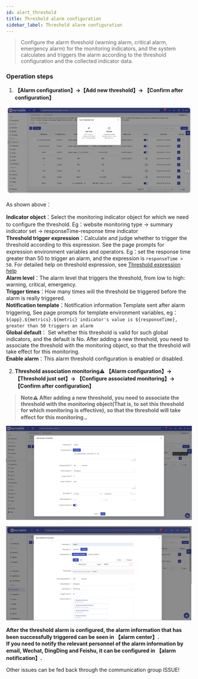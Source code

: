 ```yaml
---
id: alert_threshold  
title: Threshold alarm configuration      
sidebar_label: Threshold alarm configuration      
---
```


> Configure the alarm threshold (warning alarm, critical alarm, emergency alarm) for the monitoring indicators, and the system calculates and triggers the alarm according to the threshold configuration and the collected indicator data.         

### Operation steps   

1. **【Alarm configuration】->【Add new threshold】-> 【Confirm after configuration】**  

![threshold](/img/docs/help/alert-threshold-1.png)  

As shown above：     

**Indicator object**：Select the monitoring indicator object for which we need to configure the threshold. Eg：website monitoring type -> summary indicator set -> responseTime-response time indicator    
**Threshold trigger expression**：Calculate and judge whether to trigger the threshold according to this expression. See the page prompts for expression environment variables and operators. Eg：set the response time greater than 50 to trigger an alarm, and the expression is `responseTime > 50`. For detailed help on threshold expression, see [Threshold expression help](alert_threshold_expr)       
**Alarm level**：The alarm level that triggers the threshold, from low to high: warning, critical, emergency.  
**Trigger times**：How many times will the threshold be triggered before the alarm is really triggered.   
**Notification template**：Notification information Template sent after alarm triggering, See page prompts for template environment variables, eg：`${app}.${metrics}.${metric} indicator's value is ${responseTime}, greater than 50 triggers an alarm`   
**Global default**： Set whether this threshold is valid for such global indicators, and the default is No. After adding a new threshold, you need to associate the threshold with the monitoring object, so that the threshold will take effect for this monitoring.   
**Enable alarm**：This alarm threshold configuration is enabled or disabled.   

2. **Threshold  association monitoring⚠️ 【Alarm configuration】-> 【Threshold just set】-> 【Configure associated monitoring】-> 【Confirm after configuration】**  

> **Note⚠️ After adding a new threshold, you need to associate the threshold with the monitoring object(That is, to set this threshold for which monitoring is effective), so that the threshold will take effect for this monitoring.**。   

![threshold](/img/docs/help/alert-threshold-2.png)   

![threshold](/img/docs/help/alert-threshold-3.png)   

**After the threshold alarm is configured, the alarm information that has been successfully triggered can be seen in 【alarm center】.**      
**If you need to notify the relevant personnel of the alarm information by email, Wechat, DingDing and Feishu, it can be configured in 【alarm notification】.**     

Other issues can be fed back through the communication group ISSUE!  
